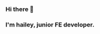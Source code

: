 ### Hi there 👋
### I'm hailey, junior FE developer.
<!--
**nomadhailey/nomadhailey** is a ✨ _special_ ✨ repository because its `README.md` (this file) appears on your GitHub profile.

🌱 skills

- HTML, CSS, Javascript ES6+
- React.js, Redux, Redux-saga
- Scss, styled-components
- typescript
